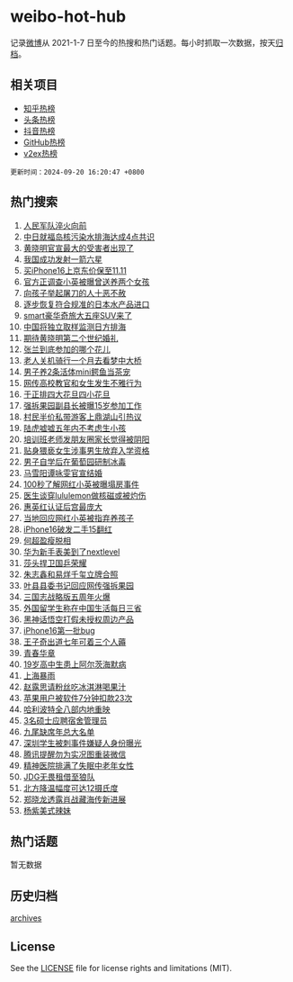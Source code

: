 # weibo-hot-hub

记录[微博](https://www.weibo.com)从 2021-1-7 日至今的热搜和热门话题。每小时抓取一次数据，按天[归档](archives)。

## 相关项目

- [知乎热榜](https://github.com/lonnyzhang423/zhihu-hot-hub)
- [头条热榜](https://github.com/lonnyzhang423/toutiao-hot-hub)
- [抖音热榜](https://github.com/lonnyzhang423/douyin-hot-hub)
- [GitHub热榜](https://github.com/lonnyzhang423/github-hot-hub)
- [v2ex热榜](https://github.com/lonnyzhang423/v2ex-hot-hub)


`更新时间：2024-09-20 16:20:47 +0800`

## 热门搜索

1. [人民军队淬火向前](https://m.weibo.cn/search?containerid=100103type%3D1%26t%3D10%26q%3D%23%E4%BA%BA%E6%B0%91%E5%86%9B%E9%98%9F%E6%B7%AC%E7%81%AB%E5%90%91%E5%89%8D%23&stream_entry_id=51&isnewpage=1&extparam=seat%3D1%26filter_type%3Drealtimehot%26q%3D%2523%25E4%25BA%25BA%25E6%25B0%2591%25E5%2586%259B%25E9%2598%259F%25E6%25B7%25AC%25E7%2581%25AB%25E5%2590%2591%25E5%2589%258D%2523%26c_type%3D51%26pos%3D0%26cate%3D10103%26stream_entry_id%3D51%26dgr%3D0%26display_time%3D1726820446%26pre_seqid%3D17268204462240055688)
1. [中日就福岛核污染水排海达成4点共识](https://m.weibo.cn/search?containerid=100103type%3D1%26t%3D10%26q%3D%23%E4%B8%AD%E6%97%A5%E5%B0%B1%E7%A6%8F%E5%B2%9B%E6%A0%B8%E6%B1%A1%E6%9F%93%E6%B0%B4%E6%8E%92%E6%B5%B7%E8%BE%BE%E6%88%904%E7%82%B9%E5%85%B1%E8%AF%86%23&stream_entry_id=31&isnewpage=1&extparam=seat%3D1%26filter_type%3Drealtimehot%26c_type%3D31%26realpos%3D1%26lcate%3D5001%26cate%3D5001%26stream_entry_id%3D31%26dgr%3D0%26pos%3D0%26flag%3D1%26band_rank%3D1%26q%3D%2523%25E4%25B8%25AD%25E6%2597%25A5%25E5%25B0%25B1%25E7%25A6%258F%25E5%25B2%259B%25E6%25A0%25B8%25E6%25B1%25A1%25E6%259F%2593%25E6%25B0%25B4%25E6%258E%2592%25E6%25B5%25B7%25E8%25BE%25BE%25E6%2588%25904%25E7%2582%25B9%25E5%2585%25B1%25E8%25AF%2586%2523%26display_time%3D1726820446%26pre_seqid%3D17268204462240055688)
1. [黄晓明官宣最大的受害者出现了](https://m.weibo.cn/search?containerid=100103type%3D1%26t%3D10%26q%3D%E9%BB%84%E6%99%93%E6%98%8E%E5%AE%98%E5%AE%A3%E6%9C%80%E5%A4%A7%E7%9A%84%E5%8F%97%E5%AE%B3%E8%80%85%E5%87%BA%E7%8E%B0%E4%BA%86&stream_entry_id=31&isnewpage=1&extparam=seat%3D1%26filter_type%3Drealtimehot%26c_type%3D31%26realpos%3D2%26lcate%3D5001%26cate%3D5001%26stream_entry_id%3D31%26dgr%3D0%26pos%3D1%26flag%3D2%26band_rank%3D2%26q%3D%25E9%25BB%2584%25E6%2599%2593%25E6%2598%258E%25E5%25AE%2598%25E5%25AE%25A3%25E6%259C%2580%25E5%25A4%25A7%25E7%259A%2584%25E5%258F%2597%25E5%25AE%25B3%25E8%2580%2585%25E5%2587%25BA%25E7%258E%25B0%25E4%25BA%2586%26display_time%3D1726820446%26pre_seqid%3D17268204462240055688)
1. [我国成功发射一箭六星](https://m.weibo.cn/search?containerid=100103type%3D1%26t%3D10%26q%3D%23%E6%88%91%E5%9B%BD%E6%88%90%E5%8A%9F%E5%8F%91%E5%B0%84%E4%B8%80%E7%AE%AD%E5%85%AD%E6%98%9F%23&stream_entry_id=31&isnewpage=1&extparam=seat%3D1%26filter_type%3Drealtimehot%26c_type%3D31%26realpos%3D3%26lcate%3D5001%26cate%3D5001%26stream_entry_id%3D31%26dgr%3D0%26pos%3D2%26flag%3D0%26band_rank%3D3%26q%3D%2523%25E6%2588%2591%25E5%259B%25BD%25E6%2588%2590%25E5%258A%259F%25E5%258F%2591%25E5%25B0%2584%25E4%25B8%2580%25E7%25AE%25AD%25E5%2585%25AD%25E6%2598%259F%2523%26display_time%3D1726820446%26pre_seqid%3D17268204462240055688)
1. [买iPhone16上京东价保至11.11](https://m.weibo.cn/search?containerid=100103type%3D1%26t%3D10%26q%3D%23%E4%B9%B0iPhone16%E4%B8%8A%E4%BA%AC%E4%B8%9C%E4%BB%B7%E4%BF%9D%E8%87%B311.11%23&stream_entry_id=31&isnewpage=1&extparam=seat%3D1%26filter_type%3Drealtimehot%26is_ad_pos%3D1%26c_type%3D31%26lcate%3D5001%26cate%3D5001%26stream_entry_id%3D31%26topic_ad%3D1%26q%3D%2523%25E4%25B9%25B0iPhone16%25E4%25B8%258A%25E4%25BA%25AC%25E4%25B8%259C%25E4%25BB%25B7%25E4%25BF%259D%25E8%2587%25B311.11%2523%26adid%3D255922%26pos%3D3%26band_rank%3D4%26dgr%3D0%26display_time%3D1726820446%26pre_seqid%3D17268204462240055688)
1. [官方正调查小英被曝曾送养两个女孩](https://m.weibo.cn/search?containerid=100103type%3D1%26t%3D10%26q%3D%23%E5%AE%98%E6%96%B9%E6%AD%A3%E8%B0%83%E6%9F%A5%E5%B0%8F%E8%8B%B1%E8%A2%AB%E6%9B%9D%E6%9B%BE%E9%80%81%E5%85%BB%E4%B8%A4%E4%B8%AA%E5%A5%B3%E5%AD%A9%23&stream_entry_id=31&isnewpage=1&extparam=seat%3D1%26filter_type%3Drealtimehot%26c_type%3D31%26realpos%3D4%26lcate%3D5001%26cate%3D5001%26stream_entry_id%3D31%26dgr%3D0%26pos%3D4%26flag%3D1%26band_rank%3D4%26q%3D%2523%25E5%25AE%2598%25E6%2596%25B9%25E6%25AD%25A3%25E8%25B0%2583%25E6%259F%25A5%25E5%25B0%258F%25E8%258B%25B1%25E8%25A2%25AB%25E6%259B%259D%25E6%259B%25BE%25E9%2580%2581%25E5%2585%25BB%25E4%25B8%25A4%25E4%25B8%25AA%25E5%25A5%25B3%25E5%25AD%25A9%2523%26display_time%3D1726820446%26pre_seqid%3D17268204462240055688)
1. [向孩子举起屠刀的人十恶不赦](https://m.weibo.cn/search?containerid=100103type%3D1%26t%3D10%26q%3D%23%E5%90%91%E5%AD%A9%E5%AD%90%E4%B8%BE%E8%B5%B7%E5%B1%A0%E5%88%80%E7%9A%84%E4%BA%BA%E5%8D%81%E6%81%B6%E4%B8%8D%E8%B5%A6%23&stream_entry_id=31&isnewpage=1&extparam=seat%3D1%26filter_type%3Drealtimehot%26c_type%3D31%26realpos%3D5%26lcate%3D5001%26cate%3D5001%26stream_entry_id%3D31%26dgr%3D0%26pos%3D5%26flag%3D0%26band_rank%3D5%26q%3D%2523%25E5%2590%2591%25E5%25AD%25A9%25E5%25AD%2590%25E4%25B8%25BE%25E8%25B5%25B7%25E5%25B1%25A0%25E5%2588%2580%25E7%259A%2584%25E4%25BA%25BA%25E5%258D%2581%25E6%2581%25B6%25E4%25B8%258D%25E8%25B5%25A6%2523%26display_time%3D1726820446%26pre_seqid%3D17268204462240055688)
1. [逐步恢复符合规准的日本水产品进口](https://m.weibo.cn/search?containerid=100103type%3D1%26t%3D10%26q%3D%23%E9%80%90%E6%AD%A5%E6%81%A2%E5%A4%8D%E7%AC%A6%E5%90%88%E8%A7%84%E5%87%86%E7%9A%84%E6%97%A5%E6%9C%AC%E6%B0%B4%E4%BA%A7%E5%93%81%E8%BF%9B%E5%8F%A3%23&stream_entry_id=31&isnewpage=1&extparam=seat%3D1%26filter_type%3Drealtimehot%26c_type%3D31%26realpos%3D6%26lcate%3D5001%26cate%3D5001%26stream_entry_id%3D31%26dgr%3D0%26pos%3D6%26flag%3D1%26band_rank%3D6%26q%3D%2523%25E9%2580%2590%25E6%25AD%25A5%25E6%2581%25A2%25E5%25A4%258D%25E7%25AC%25A6%25E5%2590%2588%25E8%25A7%2584%25E5%2587%2586%25E7%259A%2584%25E6%2597%25A5%25E6%259C%25AC%25E6%25B0%25B4%25E4%25BA%25A7%25E5%2593%2581%25E8%25BF%259B%25E5%258F%25A3%2523%26display_time%3D1726820446%26pre_seqid%3D17268204462240055688)
1. [smart豪华奇旅大五座SUV来了](https://m.weibo.cn/search?containerid=100103type%3D1%26t%3D10%26q%3D%23smart%E8%B1%AA%E5%8D%8E%E5%A5%87%E6%97%85%E5%A4%A7%E4%BA%94%E5%BA%A7SUV%E6%9D%A5%E4%BA%86%23&stream_entry_id=31&isnewpage=1&extparam=seat%3D1%26filter_type%3Drealtimehot%26is_ad_pos%3D1%26c_type%3D31%26lcate%3D5001%26cate%3D5001%26stream_entry_id%3D31%26topic_ad%3D1%26q%3D%2523smart%25E8%25B1%25AA%25E5%258D%258E%25E5%25A5%2587%25E6%2597%2585%25E5%25A4%25A7%25E4%25BA%2594%25E5%25BA%25A7SUV%25E6%259D%25A5%25E4%25BA%2586%2523%26adid%3D255736%26pos%3D7%26band_rank%3D7%26dgr%3D0%26display_time%3D1726820446%26pre_seqid%3D17268204462240055688)
1. [中国将独立取样监测日方排海](https://m.weibo.cn/search?containerid=100103type%3D1%26t%3D10%26q%3D%23%E4%B8%AD%E5%9B%BD%E5%B0%86%E7%8B%AC%E7%AB%8B%E5%8F%96%E6%A0%B7%E7%9B%91%E6%B5%8B%E6%97%A5%E6%96%B9%E6%8E%92%E6%B5%B7%23&stream_entry_id=31&isnewpage=1&extparam=seat%3D1%26filter_type%3Drealtimehot%26c_type%3D31%26realpos%3D7%26lcate%3D5001%26cate%3D5001%26stream_entry_id%3D31%26dgr%3D0%26pos%3D8%26flag%3D1%26band_rank%3D7%26q%3D%2523%25E4%25B8%25AD%25E5%259B%25BD%25E5%25B0%2586%25E7%258B%25AC%25E7%25AB%258B%25E5%258F%2596%25E6%25A0%25B7%25E7%259B%2591%25E6%25B5%258B%25E6%2597%25A5%25E6%2596%25B9%25E6%258E%2592%25E6%25B5%25B7%2523%26display_time%3D1726820446%26pre_seqid%3D17268204462240055688)
1. [期待黄晓明第二个世纪婚礼](https://m.weibo.cn/search?containerid=100103type%3D1%26t%3D10%26q%3D%E6%9C%9F%E5%BE%85%E9%BB%84%E6%99%93%E6%98%8E%E7%AC%AC%E4%BA%8C%E4%B8%AA%E4%B8%96%E7%BA%AA%E5%A9%9A%E7%A4%BC&stream_entry_id=31&isnewpage=1&extparam=seat%3D1%26filter_type%3Drealtimehot%26c_type%3D31%26realpos%3D8%26lcate%3D5001%26cate%3D5001%26stream_entry_id%3D31%26dgr%3D0%26pos%3D9%26flag%3D1%26band_rank%3D8%26q%3D%25E6%259C%259F%25E5%25BE%2585%25E9%25BB%2584%25E6%2599%2593%25E6%2598%258E%25E7%25AC%25AC%25E4%25BA%258C%25E4%25B8%25AA%25E4%25B8%2596%25E7%25BA%25AA%25E5%25A9%259A%25E7%25A4%25BC%26display_time%3D1726820446%26pre_seqid%3D17268204462240055688)
1. [张兰到底参加的哪个花儿](https://m.weibo.cn/search?containerid=100103type%3D1%26t%3D10%26q%3D%E5%BC%A0%E5%85%B0%E5%88%B0%E5%BA%95%E5%8F%82%E5%8A%A0%E7%9A%84%E5%93%AA%E4%B8%AA%E8%8A%B1%E5%84%BF&stream_entry_id=31&isnewpage=1&extparam=seat%3D1%26filter_type%3Drealtimehot%26c_type%3D31%26realpos%3D9%26lcate%3D5001%26cate%3D5001%26stream_entry_id%3D31%26dgr%3D0%26pos%3D10%26flag%3D1%26band_rank%3D9%26q%3D%25E5%25BC%25A0%25E5%2585%25B0%25E5%2588%25B0%25E5%25BA%2595%25E5%258F%2582%25E5%258A%25A0%25E7%259A%2584%25E5%2593%25AA%25E4%25B8%25AA%25E8%258A%25B1%25E5%2584%25BF%26display_time%3D1726820446%26pre_seqid%3D17268204462240055688)
1. [老人关机骑行一个月去看梦中大桥](https://m.weibo.cn/search?containerid=100103type%3D1%26t%3D10%26q%3D%23%E8%80%81%E4%BA%BA%E5%85%B3%E6%9C%BA%E9%AA%91%E8%A1%8C%E4%B8%80%E4%B8%AA%E6%9C%88%E5%8E%BB%E7%9C%8B%E6%A2%A6%E4%B8%AD%E5%A4%A7%E6%A1%A5%23&stream_entry_id=31&isnewpage=1&extparam=seat%3D1%26filter_type%3Drealtimehot%26c_type%3D31%26realpos%3D10%26lcate%3D5001%26cate%3D5001%26stream_entry_id%3D31%26dgr%3D0%26pos%3D11%26flag%3D1%26band_rank%3D10%26q%3D%2523%25E8%2580%2581%25E4%25BA%25BA%25E5%2585%25B3%25E6%259C%25BA%25E9%25AA%2591%25E8%25A1%258C%25E4%25B8%2580%25E4%25B8%25AA%25E6%259C%2588%25E5%258E%25BB%25E7%259C%258B%25E6%25A2%25A6%25E4%25B8%25AD%25E5%25A4%25A7%25E6%25A1%25A5%2523%26display_time%3D1726820446%26pre_seqid%3D17268204462240055688)
1. [男子养2条活体mini鳄鱼当茶宠](https://m.weibo.cn/search?containerid=100103type%3D1%26t%3D10%26q%3D%23%E7%94%B7%E5%AD%90%E5%85%BB2%E6%9D%A1%E6%B4%BB%E4%BD%93mini%E9%B3%84%E9%B1%BC%E5%BD%93%E8%8C%B6%E5%AE%A0%23&stream_entry_id=31&isnewpage=1&extparam=seat%3D1%26filter_type%3Drealtimehot%26c_type%3D31%26realpos%3D11%26lcate%3D5001%26cate%3D5001%26stream_entry_id%3D31%26dgr%3D0%26pos%3D12%26flag%3D1%26band_rank%3D11%26q%3D%2523%25E7%2594%25B7%25E5%25AD%2590%25E5%2585%25BB2%25E6%259D%25A1%25E6%25B4%25BB%25E4%25BD%2593mini%25E9%25B3%2584%25E9%25B1%25BC%25E5%25BD%2593%25E8%258C%25B6%25E5%25AE%25A0%2523%26display_time%3D1726820446%26pre_seqid%3D17268204462240055688)
1. [网传高校教官和女生发生不雅行为](https://m.weibo.cn/search?containerid=100103type%3D1%26t%3D10%26q%3D%23%E7%BD%91%E4%BC%A0%E9%AB%98%E6%A0%A1%E6%95%99%E5%AE%98%E5%92%8C%E5%A5%B3%E7%94%9F%E5%8F%91%E7%94%9F%E4%B8%8D%E9%9B%85%E8%A1%8C%E4%B8%BA%23&stream_entry_id=31&isnewpage=1&extparam=seat%3D1%26filter_type%3Drealtimehot%26c_type%3D31%26realpos%3D12%26lcate%3D5001%26cate%3D5001%26stream_entry_id%3D31%26dgr%3D0%26pos%3D13%26flag%3D1%26band_rank%3D12%26q%3D%2523%25E7%25BD%2591%25E4%25BC%25A0%25E9%25AB%2598%25E6%25A0%25A1%25E6%2595%2599%25E5%25AE%2598%25E5%2592%258C%25E5%25A5%25B3%25E7%2594%259F%25E5%258F%2591%25E7%2594%259F%25E4%25B8%258D%25E9%259B%2585%25E8%25A1%258C%25E4%25B8%25BA%2523%26display_time%3D1726820446%26pre_seqid%3D17268204462240055688)
1. [于正排四大花旦四小花旦](https://m.weibo.cn/search?containerid=100103type%3D1%26t%3D10%26q%3D%23%E4%BA%8E%E6%AD%A3%E6%8E%92%E5%9B%9B%E5%A4%A7%E8%8A%B1%E6%97%A6%E5%9B%9B%E5%B0%8F%E8%8A%B1%E6%97%A6%23&stream_entry_id=31&isnewpage=1&extparam=seat%3D1%26filter_type%3Drealtimehot%26c_type%3D31%26realpos%3D13%26lcate%3D5001%26cate%3D5001%26stream_entry_id%3D31%26dgr%3D0%26pos%3D14%26flag%3D1%26band_rank%3D13%26q%3D%2523%25E4%25BA%258E%25E6%25AD%25A3%25E6%258E%2592%25E5%259B%259B%25E5%25A4%25A7%25E8%258A%25B1%25E6%2597%25A6%25E5%259B%259B%25E5%25B0%258F%25E8%258A%25B1%25E6%2597%25A6%2523%26display_time%3D1726820446%26pre_seqid%3D17268204462240055688)
1. [强拆果园副县长被曝15岁参加工作](https://m.weibo.cn/search?containerid=100103type%3D1%26t%3D10%26q%3D%23%E5%BC%BA%E6%8B%86%E6%9E%9C%E5%9B%AD%E5%89%AF%E5%8E%BF%E9%95%BF%E8%A2%AB%E6%9B%9D15%E5%B2%81%E5%8F%82%E5%8A%A0%E5%B7%A5%E4%BD%9C%23&stream_entry_id=31&isnewpage=1&extparam=seat%3D1%26filter_type%3Drealtimehot%26c_type%3D31%26realpos%3D14%26lcate%3D5001%26cate%3D5001%26stream_entry_id%3D31%26dgr%3D0%26pos%3D15%26flag%3D0%26band_rank%3D14%26q%3D%2523%25E5%25BC%25BA%25E6%258B%2586%25E6%259E%259C%25E5%259B%25AD%25E5%2589%25AF%25E5%258E%25BF%25E9%2595%25BF%25E8%25A2%25AB%25E6%259B%259D15%25E5%25B2%2581%25E5%258F%2582%25E5%258A%25A0%25E5%25B7%25A5%25E4%25BD%259C%2523%26display_time%3D1726820446%26pre_seqid%3D17268204462240055688)
1. [村民半价私带游客上鼎湖山引热议](https://m.weibo.cn/search?containerid=100103type%3D1%26t%3D10%26q%3D%23%E6%9D%91%E6%B0%91%E5%8D%8A%E4%BB%B7%E7%A7%81%E5%B8%A6%E6%B8%B8%E5%AE%A2%E4%B8%8A%E9%BC%8E%E6%B9%96%E5%B1%B1%E5%BC%95%E7%83%AD%E8%AE%AE%23&stream_entry_id=31&isnewpage=1&extparam=seat%3D1%26filter_type%3Drealtimehot%26c_type%3D31%26realpos%3D15%26lcate%3D5001%26cate%3D5001%26stream_entry_id%3D31%26dgr%3D0%26pos%3D16%26flag%3D1%26band_rank%3D15%26q%3D%2523%25E6%259D%2591%25E6%25B0%2591%25E5%258D%258A%25E4%25BB%25B7%25E7%25A7%2581%25E5%25B8%25A6%25E6%25B8%25B8%25E5%25AE%25A2%25E4%25B8%258A%25E9%25BC%258E%25E6%25B9%2596%25E5%25B1%25B1%25E5%25BC%2595%25E7%2583%25AD%25E8%25AE%25AE%2523%26display_time%3D1726820446%26pre_seqid%3D17268204462240055688)
1. [陆虎嘘嘘五年内不考虑生小孩](https://m.weibo.cn/search?containerid=100103type%3D1%26t%3D10%26q%3D%E9%99%86%E8%99%8E%E5%98%98%E5%98%98%E4%BA%94%E5%B9%B4%E5%86%85%E4%B8%8D%E8%80%83%E8%99%91%E7%94%9F%E5%B0%8F%E5%AD%A9&stream_entry_id=31&isnewpage=1&extparam=seat%3D1%26filter_type%3Drealtimehot%26c_type%3D31%26realpos%3D16%26lcate%3D5001%26cate%3D5001%26stream_entry_id%3D31%26dgr%3D0%26pos%3D17%26flag%3D2%26band_rank%3D16%26q%3D%25E9%2599%2586%25E8%2599%258E%25E5%2598%2598%25E5%2598%2598%25E4%25BA%2594%25E5%25B9%25B4%25E5%2586%2585%25E4%25B8%258D%25E8%2580%2583%25E8%2599%2591%25E7%2594%259F%25E5%25B0%258F%25E5%25AD%25A9%26display_time%3D1726820446%26pre_seqid%3D17268204462240055688)
1. [培训班老师发朋友圈家长觉得被阴阳](https://m.weibo.cn/search?containerid=100103type%3D1%26t%3D10%26q%3D%23%E5%9F%B9%E8%AE%AD%E7%8F%AD%E8%80%81%E5%B8%88%E5%8F%91%E6%9C%8B%E5%8F%8B%E5%9C%88%E5%AE%B6%E9%95%BF%E8%A7%89%E5%BE%97%E8%A2%AB%E9%98%B4%E9%98%B3%23&stream_entry_id=31&isnewpage=1&extparam=seat%3D1%26filter_type%3Drealtimehot%26c_type%3D31%26realpos%3D17%26lcate%3D5001%26cate%3D5001%26stream_entry_id%3D31%26dgr%3D0%26pos%3D18%26flag%3D0%26band_rank%3D17%26q%3D%2523%25E5%259F%25B9%25E8%25AE%25AD%25E7%258F%25AD%25E8%2580%2581%25E5%25B8%2588%25E5%258F%2591%25E6%259C%258B%25E5%258F%258B%25E5%259C%2588%25E5%25AE%25B6%25E9%2595%25BF%25E8%25A7%2589%25E5%25BE%2597%25E8%25A2%25AB%25E9%2598%25B4%25E9%2598%25B3%2523%26display_time%3D1726820446%26pre_seqid%3D17268204462240055688)
1. [贴身猥亵女生涉事男生放弃入学资格](https://m.weibo.cn/search?containerid=100103type%3D1%26t%3D10%26q%3D%23%E8%B4%B4%E8%BA%AB%E7%8C%A5%E4%BA%B5%E5%A5%B3%E7%94%9F%E6%B6%89%E4%BA%8B%E7%94%B7%E7%94%9F%E6%94%BE%E5%BC%83%E5%85%A5%E5%AD%A6%E8%B5%84%E6%A0%BC%23&stream_entry_id=31&isnewpage=1&extparam=seat%3D1%26filter_type%3Drealtimehot%26c_type%3D31%26realpos%3D18%26lcate%3D5001%26cate%3D5001%26stream_entry_id%3D31%26dgr%3D0%26pos%3D19%26flag%3D1%26band_rank%3D18%26q%3D%2523%25E8%25B4%25B4%25E8%25BA%25AB%25E7%258C%25A5%25E4%25BA%25B5%25E5%25A5%25B3%25E7%2594%259F%25E6%25B6%2589%25E4%25BA%258B%25E7%2594%25B7%25E7%2594%259F%25E6%2594%25BE%25E5%25BC%2583%25E5%2585%25A5%25E5%25AD%25A6%25E8%25B5%2584%25E6%25A0%25BC%2523%26display_time%3D1726820446%26pre_seqid%3D17268204462240055688)
1. [男子自学后在葡萄园研制冰毒](https://m.weibo.cn/search?containerid=100103type%3D1%26t%3D10%26q%3D%23%E7%94%B7%E5%AD%90%E8%87%AA%E5%AD%A6%E5%90%8E%E5%9C%A8%E8%91%A1%E8%90%84%E5%9B%AD%E7%A0%94%E5%88%B6%E5%86%B0%E6%AF%92%23&stream_entry_id=31&isnewpage=1&extparam=seat%3D1%26filter_type%3Drealtimehot%26c_type%3D31%26realpos%3D19%26lcate%3D5001%26cate%3D5001%26stream_entry_id%3D31%26dgr%3D0%26pos%3D20%26flag%3D0%26band_rank%3D19%26q%3D%2523%25E7%2594%25B7%25E5%25AD%2590%25E8%2587%25AA%25E5%25AD%25A6%25E5%2590%258E%25E5%259C%25A8%25E8%2591%25A1%25E8%2590%2584%25E5%259B%25AD%25E7%25A0%2594%25E5%2588%25B6%25E5%2586%25B0%25E6%25AF%2592%2523%26display_time%3D1726820446%26pre_seqid%3D17268204462240055688)
1. [马雪阳谭咏雯官宣结婚](https://m.weibo.cn/search?containerid=100103type%3D1%26t%3D10%26q%3D%23%E9%A9%AC%E9%9B%AA%E9%98%B3%E8%B0%AD%E5%92%8F%E9%9B%AF%E5%AE%98%E5%AE%A3%E7%BB%93%E5%A9%9A%23&stream_entry_id=31&isnewpage=1&extparam=seat%3D1%26filter_type%3Drealtimehot%26c_type%3D31%26realpos%3D20%26lcate%3D5001%26cate%3D5001%26stream_entry_id%3D31%26dgr%3D0%26pos%3D21%26flag%3D0%26band_rank%3D20%26q%3D%2523%25E9%25A9%25AC%25E9%259B%25AA%25E9%2598%25B3%25E8%25B0%25AD%25E5%2592%258F%25E9%259B%25AF%25E5%25AE%2598%25E5%25AE%25A3%25E7%25BB%2593%25E5%25A9%259A%2523%26display_time%3D1726820446%26pre_seqid%3D17268204462240055688)
1. [100秒了解网红小英被曝塌房事件](https://m.weibo.cn/search?containerid=100103type%3D1%26t%3D10%26q%3D%23100%E7%A7%92%E4%BA%86%E8%A7%A3%E7%BD%91%E7%BA%A2%E5%B0%8F%E8%8B%B1%E8%A2%AB%E6%9B%9D%E5%A1%8C%E6%88%BF%E4%BA%8B%E4%BB%B6%23&stream_entry_id=31&isnewpage=1&extparam=seat%3D1%26filter_type%3Drealtimehot%26c_type%3D31%26realpos%3D21%26lcate%3D5001%26cate%3D5001%26stream_entry_id%3D31%26dgr%3D0%26pos%3D22%26flag%3D0%26band_rank%3D21%26q%3D%2523100%25E7%25A7%2592%25E4%25BA%2586%25E8%25A7%25A3%25E7%25BD%2591%25E7%25BA%25A2%25E5%25B0%258F%25E8%258B%25B1%25E8%25A2%25AB%25E6%259B%259D%25E5%25A1%258C%25E6%2588%25BF%25E4%25BA%258B%25E4%25BB%25B6%2523%26display_time%3D1726820446%26pre_seqid%3D17268204462240055688)
1. [医生谈穿lululemon做核磁或被灼伤](https://m.weibo.cn/search?containerid=100103type%3D1%26t%3D10%26q%3D%23%E5%8C%BB%E7%94%9F%E8%B0%88%E7%A9%BFlululemon%E5%81%9A%E6%A0%B8%E7%A3%81%E6%88%96%E8%A2%AB%E7%81%BC%E4%BC%A4%23&stream_entry_id=31&isnewpage=1&extparam=seat%3D1%26filter_type%3Drealtimehot%26c_type%3D31%26realpos%3D22%26lcate%3D5001%26cate%3D5001%26stream_entry_id%3D31%26dgr%3D0%26pos%3D23%26flag%3D1%26band_rank%3D22%26q%3D%2523%25E5%258C%25BB%25E7%2594%259F%25E8%25B0%2588%25E7%25A9%25BFlululemon%25E5%2581%259A%25E6%25A0%25B8%25E7%25A3%2581%25E6%2588%2596%25E8%25A2%25AB%25E7%2581%25BC%25E4%25BC%25A4%2523%26display_time%3D1726820446%26pre_seqid%3D17268204462240055688)
1. [惠英红认证后宫最庞大](https://m.weibo.cn/search?containerid=100103type%3D1%26t%3D10%26q%3D%23%E6%83%A0%E8%8B%B1%E7%BA%A2%E8%AE%A4%E8%AF%81%E5%90%8E%E5%AE%AB%E6%9C%80%E5%BA%9E%E5%A4%A7%23&stream_entry_id=31&isnewpage=1&extparam=seat%3D1%26filter_type%3Drealtimehot%26c_type%3D31%26realpos%3D23%26lcate%3D5001%26cate%3D5001%26stream_entry_id%3D31%26dgr%3D0%26pos%3D24%26flag%3D1%26band_rank%3D23%26q%3D%2523%25E6%2583%25A0%25E8%258B%25B1%25E7%25BA%25A2%25E8%25AE%25A4%25E8%25AF%2581%25E5%2590%258E%25E5%25AE%25AB%25E6%259C%2580%25E5%25BA%259E%25E5%25A4%25A7%2523%26display_time%3D1726820446%26pre_seqid%3D17268204462240055688)
1. [当地回应网红小英被指弃养孩子](https://m.weibo.cn/search?containerid=100103type%3D1%26t%3D10%26q%3D%23%E5%BD%93%E5%9C%B0%E5%9B%9E%E5%BA%94%E7%BD%91%E7%BA%A2%E5%B0%8F%E8%8B%B1%E8%A2%AB%E6%8C%87%E5%BC%83%E5%85%BB%E5%AD%A9%E5%AD%90%23&stream_entry_id=31&isnewpage=1&extparam=seat%3D1%26filter_type%3Drealtimehot%26c_type%3D31%26realpos%3D24%26lcate%3D5001%26cate%3D5001%26stream_entry_id%3D31%26dgr%3D0%26pos%3D25%26flag%3D1%26band_rank%3D24%26q%3D%2523%25E5%25BD%2593%25E5%259C%25B0%25E5%259B%259E%25E5%25BA%2594%25E7%25BD%2591%25E7%25BA%25A2%25E5%25B0%258F%25E8%258B%25B1%25E8%25A2%25AB%25E6%258C%2587%25E5%25BC%2583%25E5%2585%25BB%25E5%25AD%25A9%25E5%25AD%2590%2523%26display_time%3D1726820446%26pre_seqid%3D17268204462240055688)
1. [iPhone16破发二手15翻红](https://m.weibo.cn/search?containerid=100103type%3D1%26t%3D10%26q%3D%23iPhone16%E7%A0%B4%E5%8F%91%E4%BA%8C%E6%89%8B15%E7%BF%BB%E7%BA%A2%23&stream_entry_id=31&isnewpage=1&extparam=seat%3D1%26filter_type%3Drealtimehot%26c_type%3D31%26realpos%3D25%26lcate%3D5001%26cate%3D5001%26stream_entry_id%3D31%26dgr%3D0%26pos%3D26%26flag%3D1%26band_rank%3D25%26q%3D%2523iPhone16%25E7%25A0%25B4%25E5%258F%2591%25E4%25BA%258C%25E6%2589%258B15%25E7%25BF%25BB%25E7%25BA%25A2%2523%26display_time%3D1726820446%26pre_seqid%3D17268204462240055688)
1. [何超盈瘦脱相](https://m.weibo.cn/search?containerid=100103type%3D1%26t%3D10%26q%3D%23%E4%BD%95%E8%B6%85%E7%9B%88%E7%98%A6%E8%84%B1%E7%9B%B8%23&stream_entry_id=31&isnewpage=1&extparam=seat%3D1%26filter_type%3Drealtimehot%26c_type%3D31%26realpos%3D26%26lcate%3D5001%26cate%3D5001%26stream_entry_id%3D31%26dgr%3D0%26pos%3D27%26flag%3D0%26band_rank%3D26%26q%3D%2523%25E4%25BD%2595%25E8%25B6%2585%25E7%259B%2588%25E7%2598%25A6%25E8%2584%25B1%25E7%259B%25B8%2523%26display_time%3D1726820446%26pre_seqid%3D17268204462240055688)
1. [华为新手表美到了nextlevel](https://m.weibo.cn/search?containerid=100103type%3D1%26t%3D10%26q%3D%23%E5%8D%8E%E4%B8%BA%E6%96%B0%E6%89%8B%E8%A1%A8%E7%BE%8E%E5%88%B0%E4%BA%86nextlevel%23&stream_entry_id=31&isnewpage=1&extparam=seat%3D1%26filter_type%3Drealtimehot%26c_type%3D31%26realpos%3D27%26lcate%3D5001%26cate%3D5001%26stream_entry_id%3D31%26dgr%3D0%26flag%3D0%26adid%3D255844%26pos%3D28%26band_rank%3D27%26q%3D%2523%25E5%258D%258E%25E4%25B8%25BA%25E6%2596%25B0%25E6%2589%258B%25E8%25A1%25A8%25E7%25BE%258E%25E5%2588%25B0%25E4%25BA%2586nextlevel%2523%26display_time%3D1726820446%26pre_seqid%3D17268204462240055688)
1. [莎头捍卫国乒荣耀](https://m.weibo.cn/search?containerid=100103type%3D1%26t%3D10%26q%3D%23%E8%8E%8E%E5%A4%B4%E6%8D%8D%E5%8D%AB%E5%9B%BD%E4%B9%92%E8%8D%A3%E8%80%80%23&stream_entry_id=31&isnewpage=1&extparam=seat%3D1%26filter_type%3Drealtimehot%26c_type%3D31%26realpos%3D28%26lcate%3D5001%26cate%3D5001%26stream_entry_id%3D31%26dgr%3D0%26pos%3D29%26flag%3D0%26band_rank%3D28%26q%3D%2523%25E8%258E%258E%25E5%25A4%25B4%25E6%258D%258D%25E5%258D%25AB%25E5%259B%25BD%25E4%25B9%2592%25E8%258D%25A3%25E8%2580%2580%2523%26display_time%3D1726820446%26pre_seqid%3D17268204462240055688)
1. [朱志鑫和易烊千玺立牌合照](https://m.weibo.cn/search?containerid=100103type%3D1%26t%3D10%26q%3D%23%E6%9C%B1%E5%BF%97%E9%91%AB%E5%92%8C%E6%98%93%E7%83%8A%E5%8D%83%E7%8E%BA%E7%AB%8B%E7%89%8C%E5%90%88%E7%85%A7%23&stream_entry_id=31&isnewpage=1&extparam=seat%3D1%26filter_type%3Drealtimehot%26c_type%3D31%26realpos%3D29%26lcate%3D5001%26cate%3D5001%26stream_entry_id%3D31%26dgr%3D0%26pos%3D30%26flag%3D0%26band_rank%3D29%26q%3D%2523%25E6%259C%25B1%25E5%25BF%2597%25E9%2591%25AB%25E5%2592%258C%25E6%2598%2593%25E7%2583%258A%25E5%258D%2583%25E7%258E%25BA%25E7%25AB%258B%25E7%2589%258C%25E5%2590%2588%25E7%2585%25A7%2523%26display_time%3D1726820446%26pre_seqid%3D17268204462240055688)
1. [叶县县委书记回应网传强拆果园](https://m.weibo.cn/search?containerid=100103type%3D1%26t%3D10%26q%3D%23%E5%8F%B6%E5%8E%BF%E5%8E%BF%E5%A7%94%E4%B9%A6%E8%AE%B0%E5%9B%9E%E5%BA%94%E7%BD%91%E4%BC%A0%E5%BC%BA%E6%8B%86%E6%9E%9C%E5%9B%AD%23&stream_entry_id=31&isnewpage=1&extparam=seat%3D1%26filter_type%3Drealtimehot%26c_type%3D31%26realpos%3D30%26lcate%3D5001%26cate%3D5001%26stream_entry_id%3D31%26dgr%3D0%26pos%3D31%26flag%3D1%26band_rank%3D30%26q%3D%2523%25E5%258F%25B6%25E5%258E%25BF%25E5%258E%25BF%25E5%25A7%2594%25E4%25B9%25A6%25E8%25AE%25B0%25E5%259B%259E%25E5%25BA%2594%25E7%25BD%2591%25E4%25BC%25A0%25E5%25BC%25BA%25E6%258B%2586%25E6%259E%259C%25E5%259B%25AD%2523%26display_time%3D1726820446%26pre_seqid%3D17268204462240055688)
1. [三国志战略版五周年火爆](https://m.weibo.cn/search?containerid=100103type%3D1%26t%3D10%26q%3D%23%E4%B8%89%E5%9B%BD%E5%BF%97%E6%88%98%E7%95%A5%E7%89%88%E4%BA%94%E5%91%A8%E5%B9%B4%E7%81%AB%E7%88%86%23&stream_entry_id=31&isnewpage=1&extparam=seat%3D1%26filter_type%3Drealtimehot%26c_type%3D31%26realpos%3D31%26lcate%3D5001%26cate%3D5001%26stream_entry_id%3D31%26dgr%3D0%26flag%3D0%26adid%3D255347%26pos%3D32%26band_rank%3D31%26q%3D%2523%25E4%25B8%2589%25E5%259B%25BD%25E5%25BF%2597%25E6%2588%2598%25E7%2595%25A5%25E7%2589%2588%25E4%25BA%2594%25E5%2591%25A8%25E5%25B9%25B4%25E7%2581%25AB%25E7%2588%2586%2523%26display_time%3D1726820446%26pre_seqid%3D17268204462240055688)
1. [外国留学生称在中国生活每日三省](https://m.weibo.cn/search?containerid=100103type%3D1%26t%3D10%26q%3D%23%E5%A4%96%E5%9B%BD%E7%95%99%E5%AD%A6%E7%94%9F%E7%A7%B0%E5%9C%A8%E4%B8%AD%E5%9B%BD%E7%94%9F%E6%B4%BB%E6%AF%8F%E6%97%A5%E4%B8%89%E7%9C%81%23&stream_entry_id=31&isnewpage=1&extparam=seat%3D1%26filter_type%3Drealtimehot%26c_type%3D31%26realpos%3D32%26lcate%3D5001%26cate%3D5001%26stream_entry_id%3D31%26dgr%3D0%26pos%3D33%26flag%3D1%26band_rank%3D32%26q%3D%2523%25E5%25A4%2596%25E5%259B%25BD%25E7%2595%2599%25E5%25AD%25A6%25E7%2594%259F%25E7%25A7%25B0%25E5%259C%25A8%25E4%25B8%25AD%25E5%259B%25BD%25E7%2594%259F%25E6%25B4%25BB%25E6%25AF%258F%25E6%2597%25A5%25E4%25B8%2589%25E7%259C%2581%2523%26display_time%3D1726820446%26pre_seqid%3D17268204462240055688)
1. [黑神话悟空打假未授权周边产品](https://m.weibo.cn/search?containerid=100103type%3D1%26t%3D10%26q%3D%23%E9%BB%91%E7%A5%9E%E8%AF%9D%E6%82%9F%E7%A9%BA%E6%89%93%E5%81%87%E6%9C%AA%E6%8E%88%E6%9D%83%E5%91%A8%E8%BE%B9%E4%BA%A7%E5%93%81%23&stream_entry_id=31&isnewpage=1&extparam=seat%3D1%26filter_type%3Drealtimehot%26c_type%3D31%26realpos%3D33%26lcate%3D5001%26cate%3D5001%26stream_entry_id%3D31%26dgr%3D0%26pos%3D34%26flag%3D1%26band_rank%3D33%26q%3D%2523%25E9%25BB%2591%25E7%25A5%259E%25E8%25AF%259D%25E6%2582%259F%25E7%25A9%25BA%25E6%2589%2593%25E5%2581%2587%25E6%259C%25AA%25E6%258E%2588%25E6%259D%2583%25E5%2591%25A8%25E8%25BE%25B9%25E4%25BA%25A7%25E5%2593%2581%2523%26display_time%3D1726820446%26pre_seqid%3D17268204462240055688)
1. [iPhone16第一批bug](https://m.weibo.cn/search?containerid=100103type%3D1%26t%3D10%26q%3D%23iPhone16%E7%AC%AC%E4%B8%80%E6%89%B9bug%23&stream_entry_id=31&isnewpage=1&extparam=seat%3D1%26filter_type%3Drealtimehot%26c_type%3D31%26realpos%3D34%26lcate%3D5001%26cate%3D5001%26stream_entry_id%3D31%26dgr%3D0%26pos%3D35%26flag%3D1%26band_rank%3D34%26q%3D%2523iPhone16%25E7%25AC%25AC%25E4%25B8%2580%25E6%2589%25B9bug%2523%26display_time%3D1726820446%26pre_seqid%3D17268204462240055688)
1. [王子奇出道七年可着三个人薅](https://m.weibo.cn/search?containerid=100103type%3D1%26t%3D10%26q%3D%E7%8E%8B%E5%AD%90%E5%A5%87%E5%87%BA%E9%81%93%E4%B8%83%E5%B9%B4%E5%8F%AF%E7%9D%80%E4%B8%89%E4%B8%AA%E4%BA%BA%E8%96%85&stream_entry_id=31&isnewpage=1&extparam=seat%3D1%26filter_type%3Drealtimehot%26c_type%3D31%26realpos%3D35%26lcate%3D5001%26cate%3D5001%26stream_entry_id%3D31%26dgr%3D0%26pos%3D36%26flag%3D0%26band_rank%3D35%26q%3D%25E7%258E%258B%25E5%25AD%2590%25E5%25A5%2587%25E5%2587%25BA%25E9%2581%2593%25E4%25B8%2583%25E5%25B9%25B4%25E5%258F%25AF%25E7%259D%2580%25E4%25B8%2589%25E4%25B8%25AA%25E4%25BA%25BA%25E8%2596%2585%26display_time%3D1726820446%26pre_seqid%3D17268204462240055688)
1. [青春华章](https://m.weibo.cn/search?containerid=100103type%3D1%26t%3D10%26q%3D%23%E9%9D%92%E6%98%A5%E5%8D%8E%E7%AB%A0%23&stream_entry_id=31&isnewpage=1&extparam=seat%3D1%26filter_type%3Drealtimehot%26c_type%3D31%26realpos%3D36%26lcate%3D5001%26cate%3D5001%26stream_entry_id%3D31%26dgr%3D0%26pos%3D37%26flag%3D1%26band_rank%3D36%26q%3D%2523%25E9%259D%2592%25E6%2598%25A5%25E5%258D%258E%25E7%25AB%25A0%2523%26display_time%3D1726820446%26pre_seqid%3D17268204462240055688)
1. [19岁高中生患上阿尔茨海默病](https://m.weibo.cn/search?containerid=100103type%3D1%26t%3D10%26q%3D%2319%E5%B2%81%E9%AB%98%E4%B8%AD%E7%94%9F%E6%82%A3%E4%B8%8A%E9%98%BF%E5%B0%94%E8%8C%A8%E6%B5%B7%E9%BB%98%E7%97%85%23&stream_entry_id=31&isnewpage=1&extparam=seat%3D1%26filter_type%3Drealtimehot%26c_type%3D31%26realpos%3D37%26lcate%3D5001%26cate%3D5001%26stream_entry_id%3D31%26dgr%3D0%26pos%3D38%26flag%3D0%26band_rank%3D37%26q%3D%252319%25E5%25B2%2581%25E9%25AB%2598%25E4%25B8%25AD%25E7%2594%259F%25E6%2582%25A3%25E4%25B8%258A%25E9%2598%25BF%25E5%25B0%2594%25E8%258C%25A8%25E6%25B5%25B7%25E9%25BB%2598%25E7%2597%2585%2523%26display_time%3D1726820446%26pre_seqid%3D17268204462240055688)
1. [上海暴雨](https://m.weibo.cn/search?containerid=100103type%3D1%26t%3D10%26q%3D%E4%B8%8A%E6%B5%B7%E6%9A%B4%E9%9B%A8&stream_entry_id=31&isnewpage=1&extparam=seat%3D1%26filter_type%3Drealtimehot%26c_type%3D31%26realpos%3D38%26lcate%3D5001%26cate%3D5001%26stream_entry_id%3D31%26dgr%3D0%26pos%3D39%26flag%3D0%26band_rank%3D38%26q%3D%25E4%25B8%258A%25E6%25B5%25B7%25E6%259A%25B4%25E9%259B%25A8%26display_time%3D1726820446%26pre_seqid%3D17268204462240055688)
1. [赵露思请粉丝吃冰淇淋喝果汁](https://m.weibo.cn/search?containerid=100103type%3D1%26t%3D10%26q%3D%23%E8%B5%B5%E9%9C%B2%E6%80%9D%E8%AF%B7%E7%B2%89%E4%B8%9D%E5%90%83%E5%86%B0%E6%B7%87%E6%B7%8B%E5%96%9D%E6%9E%9C%E6%B1%81%23&stream_entry_id=31&isnewpage=1&extparam=seat%3D1%26filter_type%3Drealtimehot%26c_type%3D31%26realpos%3D39%26lcate%3D5001%26cate%3D5001%26stream_entry_id%3D31%26dgr%3D0%26pos%3D40%26flag%3D1%26band_rank%3D39%26q%3D%2523%25E8%25B5%25B5%25E9%259C%25B2%25E6%2580%259D%25E8%25AF%25B7%25E7%25B2%2589%25E4%25B8%259D%25E5%2590%2583%25E5%2586%25B0%25E6%25B7%2587%25E6%25B7%258B%25E5%2596%259D%25E6%259E%259C%25E6%25B1%2581%2523%26display_time%3D1726820446%26pre_seqid%3D17268204462240055688)
1. [苹果用户被软件7分钟扣款23次](https://m.weibo.cn/search?containerid=100103type%3D1%26t%3D10%26q%3D%23%E8%8B%B9%E6%9E%9C%E7%94%A8%E6%88%B7%E8%A2%AB%E8%BD%AF%E4%BB%B67%E5%88%86%E9%92%9F%E6%89%A3%E6%AC%BE23%E6%AC%A1%23&stream_entry_id=31&isnewpage=1&extparam=seat%3D1%26filter_type%3Drealtimehot%26c_type%3D31%26realpos%3D40%26lcate%3D5001%26cate%3D5001%26stream_entry_id%3D31%26dgr%3D0%26pos%3D41%26flag%3D1%26band_rank%3D40%26q%3D%2523%25E8%258B%25B9%25E6%259E%259C%25E7%2594%25A8%25E6%2588%25B7%25E8%25A2%25AB%25E8%25BD%25AF%25E4%25BB%25B67%25E5%2588%2586%25E9%2592%259F%25E6%2589%25A3%25E6%25AC%25BE23%25E6%25AC%25A1%2523%26display_time%3D1726820446%26pre_seqid%3D17268204462240055688)
1. [哈利波特全八部内地重映](https://m.weibo.cn/search?containerid=100103type%3D1%26t%3D10%26q%3D%23%E5%93%88%E5%88%A9%E6%B3%A2%E7%89%B9%E5%85%A8%E5%85%AB%E9%83%A8%E5%86%85%E5%9C%B0%E9%87%8D%E6%98%A0%23&stream_entry_id=31&isnewpage=1&extparam=seat%3D1%26filter_type%3Drealtimehot%26c_type%3D31%26realpos%3D41%26lcate%3D5001%26cate%3D5001%26stream_entry_id%3D31%26dgr%3D0%26pos%3D42%26flag%3D0%26band_rank%3D41%26q%3D%2523%25E5%2593%2588%25E5%2588%25A9%25E6%25B3%25A2%25E7%2589%25B9%25E5%2585%25A8%25E5%2585%25AB%25E9%2583%25A8%25E5%2586%2585%25E5%259C%25B0%25E9%2587%258D%25E6%2598%25A0%2523%26display_time%3D1726820446%26pre_seqid%3D17268204462240055688)
1. [3名硕士应聘宿舍管理员](https://m.weibo.cn/search?containerid=100103type%3D1%26t%3D10%26q%3D%233%E5%90%8D%E7%A1%95%E5%A3%AB%E5%BA%94%E8%81%98%E5%AE%BF%E8%88%8D%E7%AE%A1%E7%90%86%E5%91%98%23&stream_entry_id=31&isnewpage=1&extparam=seat%3D1%26filter_type%3Drealtimehot%26c_type%3D31%26realpos%3D42%26lcate%3D5001%26cate%3D5001%26stream_entry_id%3D31%26dgr%3D0%26pos%3D43%26flag%3D1%26band_rank%3D42%26q%3D%25233%25E5%2590%258D%25E7%25A1%2595%25E5%25A3%25AB%25E5%25BA%2594%25E8%2581%2598%25E5%25AE%25BF%25E8%2588%258D%25E7%25AE%25A1%25E7%2590%2586%25E5%2591%2598%2523%26display_time%3D1726820446%26pre_seqid%3D17268204462240055688)
1. [九尾缺席年总大名单](https://m.weibo.cn/search?containerid=100103type%3D1%26t%3D10%26q%3D%23%E4%B9%9D%E5%B0%BE%E7%BC%BA%E5%B8%AD%E5%B9%B4%E6%80%BB%E5%A4%A7%E5%90%8D%E5%8D%95%23&stream_entry_id=31&isnewpage=1&extparam=seat%3D1%26filter_type%3Drealtimehot%26c_type%3D31%26realpos%3D43%26lcate%3D5001%26cate%3D5001%26stream_entry_id%3D31%26dgr%3D0%26pos%3D44%26flag%3D1%26band_rank%3D43%26q%3D%2523%25E4%25B9%259D%25E5%25B0%25BE%25E7%25BC%25BA%25E5%25B8%25AD%25E5%25B9%25B4%25E6%2580%25BB%25E5%25A4%25A7%25E5%2590%258D%25E5%258D%2595%2523%26display_time%3D1726820446%26pre_seqid%3D17268204462240055688)
1. [深圳学生被刺事件嫌疑人身份曝光](https://m.weibo.cn/search?containerid=100103type%3D1%26t%3D10%26q%3D%23%E6%B7%B1%E5%9C%B3%E5%AD%A6%E7%94%9F%E8%A2%AB%E5%88%BA%E4%BA%8B%E4%BB%B6%E5%AB%8C%E7%96%91%E4%BA%BA%E8%BA%AB%E4%BB%BD%E6%9B%9D%E5%85%89%23&stream_entry_id=31&isnewpage=1&extparam=seat%3D1%26filter_type%3Drealtimehot%26c_type%3D31%26realpos%3D44%26lcate%3D5001%26cate%3D5001%26stream_entry_id%3D31%26dgr%3D0%26pos%3D45%26flag%3D0%26band_rank%3D44%26q%3D%2523%25E6%25B7%25B1%25E5%259C%25B3%25E5%25AD%25A6%25E7%2594%259F%25E8%25A2%25AB%25E5%2588%25BA%25E4%25BA%258B%25E4%25BB%25B6%25E5%25AB%258C%25E7%2596%2591%25E4%25BA%25BA%25E8%25BA%25AB%25E4%25BB%25BD%25E6%259B%259D%25E5%2585%2589%2523%26display_time%3D1726820446%26pre_seqid%3D17268204462240055688)
1. [腾讯提醒勿为实况图重装微信](https://m.weibo.cn/search?containerid=100103type%3D1%26t%3D10%26q%3D%23%E8%85%BE%E8%AE%AF%E6%8F%90%E9%86%92%E5%8B%BF%E4%B8%BA%E5%AE%9E%E5%86%B5%E5%9B%BE%E9%87%8D%E8%A3%85%E5%BE%AE%E4%BF%A1%23&stream_entry_id=31&isnewpage=1&extparam=seat%3D1%26filter_type%3Drealtimehot%26c_type%3D31%26realpos%3D45%26lcate%3D5001%26cate%3D5001%26stream_entry_id%3D31%26dgr%3D0%26pos%3D46%26flag%3D0%26band_rank%3D45%26q%3D%2523%25E8%2585%25BE%25E8%25AE%25AF%25E6%258F%2590%25E9%2586%2592%25E5%258B%25BF%25E4%25B8%25BA%25E5%25AE%259E%25E5%2586%25B5%25E5%259B%25BE%25E9%2587%258D%25E8%25A3%2585%25E5%25BE%25AE%25E4%25BF%25A1%2523%26display_time%3D1726820446%26pre_seqid%3D17268204462240055688)
1. [精神医院排满了失眠中老年女性](https://m.weibo.cn/search?containerid=100103type%3D1%26t%3D10%26q%3D%23%E7%B2%BE%E7%A5%9E%E5%8C%BB%E9%99%A2%E6%8E%92%E6%BB%A1%E4%BA%86%E5%A4%B1%E7%9C%A0%E4%B8%AD%E8%80%81%E5%B9%B4%E5%A5%B3%E6%80%A7%23&stream_entry_id=31&isnewpage=1&extparam=seat%3D1%26filter_type%3Drealtimehot%26c_type%3D31%26realpos%3D46%26lcate%3D5001%26cate%3D5001%26stream_entry_id%3D31%26dgr%3D0%26pos%3D47%26flag%3D0%26band_rank%3D46%26q%3D%2523%25E7%25B2%25BE%25E7%25A5%259E%25E5%258C%25BB%25E9%2599%25A2%25E6%258E%2592%25E6%25BB%25A1%25E4%25BA%2586%25E5%25A4%25B1%25E7%259C%25A0%25E4%25B8%25AD%25E8%2580%2581%25E5%25B9%25B4%25E5%25A5%25B3%25E6%2580%25A7%2523%26display_time%3D1726820446%26pre_seqid%3D17268204462240055688)
1. [JDG无畏租借至狼队](https://m.weibo.cn/search?containerid=100103type%3D1%26t%3D10%26q%3D%23JDG%E6%97%A0%E7%95%8F%E7%A7%9F%E5%80%9F%E8%87%B3%E7%8B%BC%E9%98%9F%23&stream_entry_id=31&isnewpage=1&extparam=seat%3D1%26filter_type%3Drealtimehot%26c_type%3D31%26realpos%3D47%26lcate%3D5001%26cate%3D5001%26stream_entry_id%3D31%26dgr%3D0%26pos%3D48%26flag%3D0%26band_rank%3D47%26q%3D%2523JDG%25E6%2597%25A0%25E7%2595%258F%25E7%25A7%259F%25E5%2580%259F%25E8%2587%25B3%25E7%258B%25BC%25E9%2598%259F%2523%26display_time%3D1726820446%26pre_seqid%3D17268204462240055688)
1. [北方降温幅度可达12摄氏度](https://m.weibo.cn/search?containerid=100103type%3D1%26t%3D10%26q%3D%23%E5%8C%97%E6%96%B9%E9%99%8D%E6%B8%A9%E5%B9%85%E5%BA%A6%E5%8F%AF%E8%BE%BE12%E6%91%84%E6%B0%8F%E5%BA%A6%23&stream_entry_id=31&isnewpage=1&extparam=seat%3D1%26filter_type%3Drealtimehot%26c_type%3D31%26realpos%3D48%26lcate%3D5001%26cate%3D5001%26stream_entry_id%3D31%26dgr%3D0%26pos%3D49%26flag%3D0%26band_rank%3D48%26q%3D%2523%25E5%258C%2597%25E6%2596%25B9%25E9%2599%258D%25E6%25B8%25A9%25E5%25B9%2585%25E5%25BA%25A6%25E5%258F%25AF%25E8%25BE%25BE12%25E6%2591%2584%25E6%25B0%258F%25E5%25BA%25A6%2523%26display_time%3D1726820446%26pre_seqid%3D17268204462240055688)
1. [郑晓龙透露肖战藏海传新进展](https://m.weibo.cn/search?containerid=100103type%3D1%26t%3D10%26q%3D%23%E9%83%91%E6%99%93%E9%BE%99%E9%80%8F%E9%9C%B2%E8%82%96%E6%88%98%E8%97%8F%E6%B5%B7%E4%BC%A0%E6%96%B0%E8%BF%9B%E5%B1%95%23&stream_entry_id=31&isnewpage=1&extparam=seat%3D1%26filter_type%3Drealtimehot%26c_type%3D31%26realpos%3D49%26lcate%3D5001%26cate%3D5001%26stream_entry_id%3D31%26dgr%3D0%26pos%3D50%26flag%3D0%26band_rank%3D49%26q%3D%2523%25E9%2583%2591%25E6%2599%2593%25E9%25BE%2599%25E9%2580%258F%25E9%259C%25B2%25E8%2582%2596%25E6%2588%2598%25E8%2597%258F%25E6%25B5%25B7%25E4%25BC%25A0%25E6%2596%25B0%25E8%25BF%259B%25E5%25B1%2595%2523%26display_time%3D1726820446%26pre_seqid%3D17268204462240055688)
1. [杨紫美式辣妹](https://m.weibo.cn/search?containerid=100103type%3D1%26t%3D10%26q%3D%23%E6%9D%A8%E7%B4%AB%E7%BE%8E%E5%BC%8F%E8%BE%A3%E5%A6%B9%23&stream_entry_id=31&isnewpage=1&extparam=seat%3D1%26filter_type%3Drealtimehot%26c_type%3D31%26realpos%3D50%26lcate%3D5001%26cate%3D5001%26stream_entry_id%3D31%26dgr%3D0%26pos%3D51%26flag%3D0%26band_rank%3D50%26q%3D%2523%25E6%259D%25A8%25E7%25B4%25AB%25E7%25BE%258E%25E5%25BC%258F%25E8%25BE%25A3%25E5%25A6%25B9%2523%26display_time%3D1726820446%26pre_seqid%3D17268204462240055688)

## 热门话题

暂无数据

## 历史归档

[archives](archives)

## License

See the [LICENSE](LICENSE) file for license rights and limitations (MIT).
